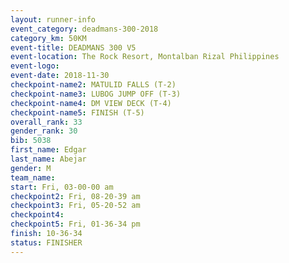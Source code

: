 ```yaml
---
layout: runner-info 
event_category: deadmans-300-2018 
category_km: 50KM 
event-title: DEADMANS 300 V5 
event-location: The Rock Resort, Montalban Rizal Philippines 
event-logo: 
event-date: 2018-11-30 
checkpoint-name2: MATULID FALLS (T-2) 
checkpoint-name3: LUBOG JUMP OFF (T-3) 
checkpoint-name4: DM VIEW DECK (T-4) 
checkpoint-name5: FINISH (T-5) 
overall_rank: 33
gender_rank: 30
bib: 5038
first_name: Edgar
last_name: Abejar
gender: M
team_name: 
start: Fri, 03-00-00 am
checkpoint2: Fri, 08-20-39 am
checkpoint3: Fri, 05-20-52 am
checkpoint4: 
checkpoint5: Fri, 01-36-34 pm
finish: 10-36-34
status: FINISHER
---
```

